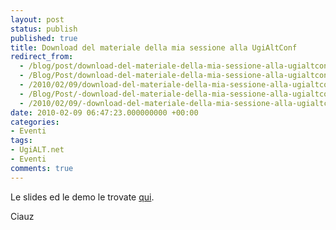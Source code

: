 ```yaml
---
layout: post
status: publish
published: true
title: Download del materiale della mia sessione alla UgiAltConf
redirect_from: 
  - /blog/post/download-del-materiale-della-mia-sessione-alla-ugialtconf/
  - /Blog/Post/download-del-materiale-della-mia-sessione-alla-ugialtconf/
  - /2010/02/09/download-del-materiale-della-mia-sessione-alla-ugialtconf/
  - /Blog/Post/-download-del-materiale-della-mia-sessione-alla-ugialtconf
  - /2010/02/09/-download-del-materiale-della-mia-sessione-alla-ugialtconf
date: 2010-02-09 06:47:23.000000000 +00:00
categories:
- Eventi
tags:
- UgiALT.net
- Eventi
comments: true
---
```

<p>
	Le slides ed le demo le trovate <a href="http://imperugo.tostring.it/Content/Uploaded/image/imperugo/ead0a186-d543-4419-a051-58b92e802aff.zip">qui</a>.</p>
<p>
	Ciauz</p>
